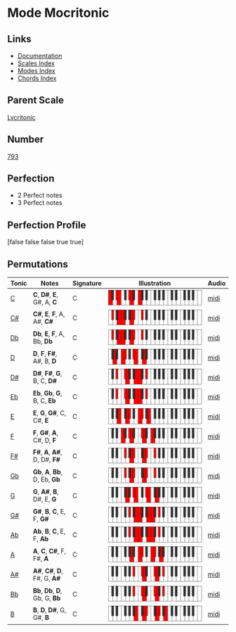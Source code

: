 # Mode Mocritonic

## Links

- [Documentation](index.md)
- [Scales Index](Scales.md)
- [Modes Index](Modes.md)
- [Chords Index](Chords.md)

## Parent Scale

[Lycritonic](ScaleLycritonic.md)

## Number

[793](https://ianring.com/musictheory/scales/793)

## Perfection

- 2 Perfect notes
- 3 Perfect notes

## Perfection Profile

[false false false true true]

## Permutations

| Tonic | Notes | Signature | Illustration | Audio |
|-------|-------|-----------|--------------|-------|
| [C](ModeCNaturalMocritonic.md) | **C**, **D#**, **E**, G#, A, **C** | C | ![CNaturalMocritonic](ModeCNaturalMocritonic.png) | [midi](https://github.com/edipermadi/music/blob/main/docs/ModeCNaturalMocritonic.mid?raw=true) |
| [C#](ModeCSharpMocritonic.md) | **C#**, **E**, **F**, A, A#, **C#** | C | ![CSharpMocritonic](ModeCSharpMocritonic.png) | [midi](https://github.com/edipermadi/music/blob/main/docs/ModeCSharpMocritonic.mid?raw=true) |
| [Db](ModeDFlatMocritonic.md) | **Db**, **E**, **F**, A, Bb, **Db** | C | ![DFlatMocritonic](ModeDFlatMocritonic.png) | [midi](https://github.com/edipermadi/music/blob/main/docs/ModeDFlatMocritonic.mid?raw=true) |
| [D](ModeDNaturalMocritonic.md) | **D**, **F**, **F#**, A#, B, **D** | C | ![DNaturalMocritonic](ModeDNaturalMocritonic.png) | [midi](https://github.com/edipermadi/music/blob/main/docs/ModeDNaturalMocritonic.mid?raw=true) |
| [D#](ModeDSharpMocritonic.md) | **D#**, **F#**, **G**, B, C, **D#** | C | ![DSharpMocritonic](ModeDSharpMocritonic.png) | [midi](https://github.com/edipermadi/music/blob/main/docs/ModeDSharpMocritonic.mid?raw=true) |
| [Eb](ModeEFlatMocritonic.md) | **Eb**, **Gb**, **G**, B, C, **Eb** | C | ![EFlatMocritonic](ModeEFlatMocritonic.png) | [midi](https://github.com/edipermadi/music/blob/main/docs/ModeEFlatMocritonic.mid?raw=true) |
| [E](ModeENaturalMocritonic.md) | **E**, **G**, **G#**, C, C#, **E** | C | ![ENaturalMocritonic](ModeENaturalMocritonic.png) | [midi](https://github.com/edipermadi/music/blob/main/docs/ModeENaturalMocritonic.mid?raw=true) |
| [F](ModeFNaturalMocritonic.md) | **F**, **G#**, **A**, C#, D, **F** | C | ![FNaturalMocritonic](ModeFNaturalMocritonic.png) | [midi](https://github.com/edipermadi/music/blob/main/docs/ModeFNaturalMocritonic.mid?raw=true) |
| [F#](ModeFSharpMocritonic.md) | **F#**, **A**, **A#**, D, D#, **F#** | C | ![FSharpMocritonic](ModeFSharpMocritonic.png) | [midi](https://github.com/edipermadi/music/blob/main/docs/ModeFSharpMocritonic.mid?raw=true) |
| [Gb](ModeGFlatMocritonic.md) | **Gb**, **A**, **Bb**, D, Eb, **Gb** | C | ![GFlatMocritonic](ModeGFlatMocritonic.png) | [midi](https://github.com/edipermadi/music/blob/main/docs/ModeGFlatMocritonic.mid?raw=true) |
| [G](ModeGNaturalMocritonic.md) | **G**, **A#**, **B**, D#, E, **G** | C | ![GNaturalMocritonic](ModeGNaturalMocritonic.png) | [midi](https://github.com/edipermadi/music/blob/main/docs/ModeGNaturalMocritonic.mid?raw=true) |
| [G#](ModeGSharpMocritonic.md) | **G#**, **B**, **C**, E, F, **G#** | C | ![GSharpMocritonic](ModeGSharpMocritonic.png) | [midi](https://github.com/edipermadi/music/blob/main/docs/ModeGSharpMocritonic.mid?raw=true) |
| [Ab](ModeAFlatMocritonic.md) | **Ab**, **B**, **C**, E, F, **Ab** | C | ![AFlatMocritonic](ModeAFlatMocritonic.png) | [midi](https://github.com/edipermadi/music/blob/main/docs/ModeAFlatMocritonic.mid?raw=true) |
| [A](ModeANaturalMocritonic.md) | **A**, **C**, **C#**, F, F#, **A** | C | ![ANaturalMocritonic](ModeANaturalMocritonic.png) | [midi](https://github.com/edipermadi/music/blob/main/docs/ModeANaturalMocritonic.mid?raw=true) |
| [A#](ModeASharpMocritonic.md) | **A#**, **C#**, **D**, F#, G, **A#** | C | ![ASharpMocritonic](ModeASharpMocritonic.png) | [midi](https://github.com/edipermadi/music/blob/main/docs/ModeASharpMocritonic.mid?raw=true) |
| [Bb](ModeBFlatMocritonic.md) | **Bb**, **Db**, **D**, Gb, G, **Bb** | C | ![BFlatMocritonic](ModeBFlatMocritonic.png) | [midi](https://github.com/edipermadi/music/blob/main/docs/ModeBFlatMocritonic.mid?raw=true) |
| [B](ModeBNaturalMocritonic.md) | **B**, **D**, **D#**, G, G#, **B** | C | ![BNaturalMocritonic](ModeBNaturalMocritonic.png) | [midi](https://github.com/edipermadi/music/blob/main/docs/ModeBNaturalMocritonic.mid?raw=true) |
